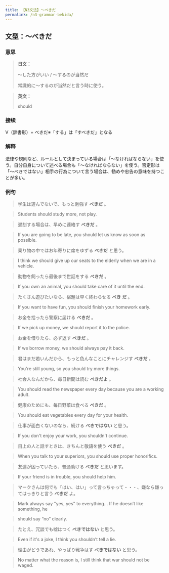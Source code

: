 ```yaml
---
title: 【N3文法】〜べきだ
permalink: /n3-grammar-bekida/
---
```


## 文型：〜べきだ

### 意思

> **日文：**
> 
> 〜した方がいい / 〜するのが当然だ
> 
> 常識的に〜するのが当然だと言う時に使う。


> **英文：**
> 
> should


### 接续

V（辞書形）\+ べきだ※「する」は「すべきだ」となる

### 解释

法律や規則など、ルールとして決まっている場合は「〜なければならない」を使う。自分自身について述べる場合も「〜なければならない」を使う。否定形は「〜べきではない」相手の行為について言う場合は、勧めや忠告の意味を持つことが多い。

### 例句

> 学生は遊んでないで、もっと勉強す **べきだ** 。

> Students should study more, not play.

> 遅刻する場合は、早めに連絡す **べきだ** 。

> If you are going to be late, you should let us know as soon as possible.

> 乗り物の中ではお年寄りに席をゆずる **べきだ** と思う。

> I think we should give up our seats to the elderly when we are in a vehicle.

> 動物を飼ったら最後まで世話をする **べきだ** 。

> If you own an animal, you should take care of it until the end.

> たくさん遊びたいなら、宿題は早く終わらせる **べき** **だ** 。

> If you want to have fun, you should finish your homework early.

> お金を拾ったら警察に届ける **べきだ** 。

> If we pick up money, we should report it to the police.

> お金を借りたら、必ず返す **べきだ** 。

> If we borrow money, we should always pay it back.

> 君はまだ若いんだから、もっと色んなことにチャレンジす **べきだ** 。

> You're still young, so you should try more things.

> 社会人なんだから、毎日新聞は読む **べきだよ** 。

> You should read the newspaper every day because you are a working adult.

> 健康のためにも、毎日野菜は食べる **べきだ** 。

> You should eat vegetables every day for your health.

> 仕事が面白くないのなら、続ける **べきではない** と思う。

> If you don't enjoy your work, you shouldn't continue.

> 目上の人と話すときは、きちんと敬語を使う **べきだ** 。

> When you talk to your superiors, you should use proper honorifics.

> 友達が困っていたら、普通助ける **べきだ** と思います。

> If your friend is in trouble, you should help him.

> マークさんは何でも「はい、はい」って言っちゃって・・・、嫌なら嫌ってはっきりと言う **べきだ** よ。

> Mark always say "yes, yes" to everything... If he doesn’t like something, he

> should say “no” clearly.

> たとえ、冗談でも嘘はつく **べきではない** と思う。

> Even if it's a joke, I think you shouldn’t tell a lie.

> 理由がどうであれ、やっぱり戦争はす **べきではない** と思う。

> No matter what the reason is, I still think that war should not be waged.

